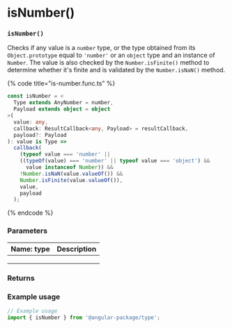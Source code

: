 # isNumber()

### `isNumber()`

Checks if any value is a `number` type, or the type obtained from its `Object.prototype` equal to `'number'` or an `object` type and an instance of `Number`. The value is also checked by the `Number.isFinite()` method to determine whether it's finite and is validated by the `Number.isNaN()` method.

{% code title="is-number.func.ts" %}
```typescript
const isNumber = <
  Type extends AnyNumber = number,
  Payload extends object = object
>(
  value: any,
  callback: ResultCallback<any, Payload> = resultCallback,
  payload?: Payload
): value is Type =>
  callback(
    (typeof value === 'number' ||
    ((typeOf(value) === 'number' || typeof value === 'object') &&
      value instanceof Number)) &&
    !Number.isNaN(value.valueOf()) &&
    Number.isFinite(value.valueOf()),
    value,
    payload
  );
```
{% endcode %}

### Parameters

| Name: type | Description |
| ---------- | ----------- |
|            |             |
|            |             |
|            |             |

### Returns

### Example usage

```typescript
// Example usage
import { isNumber } from '@angular-package/type';

```

